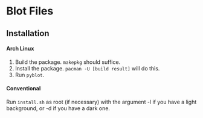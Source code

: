 # Blot Files
## Installation
#### Arch Linux
1. Build the package. `makepkg` should suffice.
2. Install the package. `pacman -U [build result]` will do this.
3. Run `pyblot`.
#### Conventional
Run `install.sh` as root (if necessary) with the argument -l if you have a light background, or -d if you have a dark one.
